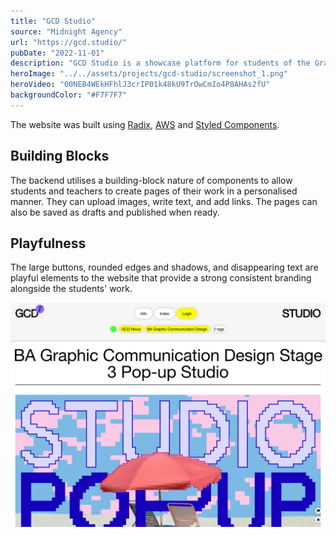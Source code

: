 ```yaml
---
title: "GCD Studio"
source: "Midnight Agency"
url: "https://gcd.studio/"
pubDate: "2022-11-01"
description: "GCD Studio is a showcase platform for students of the Graphic Design department at Central St Martins. The platform allows students to log in and create their our projects and manage them individually, whilst exploring the works of their fellow classmates and alumni."
heroImage: "../../assets/projects/gcd-studio/screenshot_1.png"
heroVideo: "00NEB4WEkHFhlJ3crIP01k48kU9TrOwCmIo4P8AHAs2fU"
backgroundColor: "#F7F7F7"
---
```


The website was built using [Radix](https://www.radix-ui.com), [AWS](https://aws.amazon.com) and [Styled Components](https://styled-components.com).

## Building Blocks

The backend utilises a building-block nature of components to allow students and teachers to create pages of their work in a personalised manner. They can upload images, write text, and add links. The pages can also be saved as drafts and published when ready.

## Playfulness

The large buttons, rounded edges and shadows, and disappearing text are playful elements to the website that provide a strong consistent branding alongside the students' work.

![](../../assets/projects/gcd-studio/screenshot_2.png)
